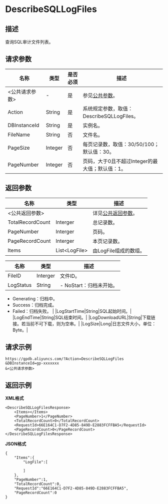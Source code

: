 # DescribeSQLLogFiles

## 描述

查询SQL审计文件列表。

## 请求参数

|名称|类型|是否必须|描述|
|--|--|----|--|
|<公共请求参数\>|-|是|参见[公共参数](/cn.zh-CN/API参考/公共参数.md)。|
|Action|String|是|系统规定参数，取值：DescribeSQLLogFiles。|
|DBInstanceId|String|是|实例名。|
|FileName|String|否|文件名。|
|PageSize|Integer|否|每页记录数，取值：30/50/100；默认值：30。|
|PageNumber|Integer|否|页码，大于0且不超过Integer的最大值；默认值：1。|

## 返回参数

|名称|类型|描述|
|--|--|--|
|<公共返回参数\>| |详见[公共返回参数](/cn.zh-CN/API参考/公共参数.mdsection_apd_1rv_3bb)。|
|TotalRecordCount|Interger|总记录数。|
|PageNumber|Interger|页码。|
|PageRecordCount|Interger|本页记录数。|
|Items|List<LogFile\>|由LogFile组成的数组。|

|名称|类型|描述|
|--|--|--|
|FileID|Interger|文件ID。|
|LogStatus|String|-   NoStart：归档未开始。
-   Generating：归档中。
-   Success：归档完成。
-   Failed：归档失败。 |
|LogStartTime|String|SQL起始时间。|
|LogEndTime|String|SQL结束时间。|
|LogDownloadURL|String|下载链接。若当前不可下载，则为空串。|
|LogSize|Long|日志文件大小，单位：Byte。|

## 请求示例

```
https://gpdb.aliyuncs.com/?Action=DescribeSQLLogFiles
&DBInstanceId=gp-xxxxxxx
&<公共请求参数>
```

## 返回示例

**XML格式**

```
<DescribeSQLLogFilesResponse> 
	<Items></Items>
	<PageNumber>1</PageNumber>
	<TotalRecordCount>0</TotalRecordCount>
	<RequestId>66E164C1-D7F2-4D85-849D-E2883FCFFBA5</RequestId>
	<PageRecordCount>0</PageRecordCount>
</DescribeSQLLogFilesResponse>
```

**JSON格式**

```
{
    "Items":{
        "LogFile":[

        ]
    },
    "PageNumber":1,
    "TotalRecordCount":0,
    "RequestId":"66E164C1-D7F2-4D85-849D-E2883FCFFBA5",
    "PageRecordCount":0
}

```

